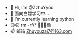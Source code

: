 - 👋 Hi, I’m @ZzhuYyou
- 👀 面向白嫖学习中...
- 🌱 I’m currently learning python
- 🙃🙃 rm -rf/* 🏃🏻‍♀桶
- 📫 邮箱 Zhuyouzai7@163.com

<!---
ZzhuYyou/ZzhuYyou is a ✨ special ✨ repository because its `README.md` (this file) appears on your GitHub profile.
You can click the Preview link to take a look at your changes.
--->
